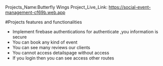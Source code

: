 Projects_Name:Butterfly Wings
Project_Live_Link:   https://social-event-management-cf69b.web.app


#Projects features and functionalities

* Implement firebase authentications for authenticate ,you information is secure
* You can book any kind of event
* You can see many reviews our clients
* You cannot access detailspage without access
* If you login then you can see access other routes



